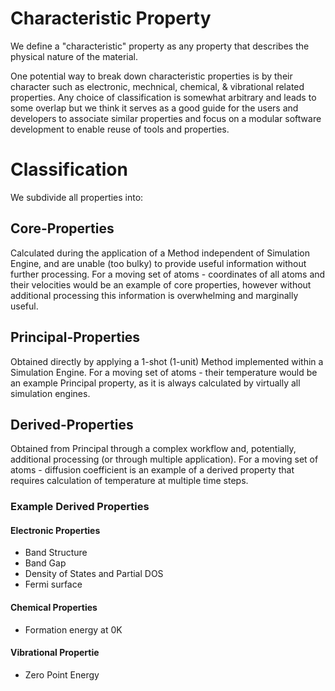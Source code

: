 <!-- by MH -->

# Characteristic Property

We define a "characteristic" property as any property that describes the physical nature of the material.

One potential way to break down characteristic properties is by their character such as electronic, mechnical, chemical, & vibrational related properties.  Any choice of classification is somewhat arbitrary and leads to some overlap but we think it serves as a good guide for the users and developers to associate similar properties and focus on a modular software development to enable reuse of tools and properties.

# Classification

We subdivide all properties into:

## Core-Properties

Calculated during the application of a Method independent of Simulation Engine, and are unable (too bulky) to provide useful information without further processing.    For a moving set of atoms - coordinates of all atoms and their velocities would be an example of core properties, however without additional processing this information is overwhelming and marginally useful.

## Principal-Properties

Obtained directly by applying a 1-shot (1-unit) Method implemented within a Simulation Engine.  For a moving set of atoms - their temperature would be an example Principal property, as it is always calculated by virtually all simulation engines.

## Derived-Properties

Obtained from Principal through a complex workflow and, potentially, additional processing (or through multiple application).   For a moving set of atoms - diffusion coefficient is an example of a derived property that requires calculation of temperature at multiple time steps.

### Example Derived Properties

#### Electronic Properties

* Band Structure
* Band Gap
* Density of States and Partial DOS
* Fermi surface

#### Chemical Properties

- Formation energy at 0K

#### Vibrational Propertie

- Zero Point Energy

